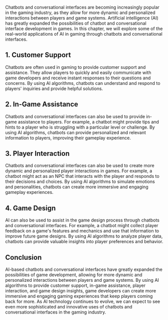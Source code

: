 
Chatbots and conversational interfaces are becoming increasingly popular in the gaming industry, as they allow for more dynamic and personalized interactions between players and game systems. Artificial intelligence (AI) has greatly expanded the possibilities of chatbot and conversational interface development in games. In this chapter, we will explore some of the real-world applications of AI in gaming through chatbots and conversational interfaces.

1\. Customer Support
-------------------

Chatbots are often used in gaming to provide customer support and assistance. They allow players to quickly and easily communicate with game developers and receive instant responses to their questions and concerns. By using AI algorithms, chatbots can understand and respond to players' inquiries and provide helpful solutions.

2\. In-Game Assistance
---------------------

Chatbots and conversational interfaces can also be used to provide in-game assistance to players. For example, a chatbot might provide tips and hints to a player who is struggling with a particular level or challenge. By using AI algorithms, chatbots can provide personalized and relevant information to players, improving their gameplay experience.

3\. Player Interaction
---------------------

Chatbots and conversational interfaces can also be used to create more dynamic and personalized player interactions in games. For example, a chatbot might act as an NPC that interacts with the player and responds to their decisions and choices. By using AI algorithms to simulate emotions and personalities, chatbots can create more immersive and engaging gameplay experiences.

4\. Game Design
--------------

AI can also be used to assist in the game design process through chatbots and conversational interfaces. For example, a chatbot might collect player feedback on a game's features and mechanics and use that information to improve future game designs. By using AI algorithms to analyze player data, chatbots can provide valuable insights into player preferences and behavior.

Conclusion
----------

AI-based chatbots and conversational interfaces have greatly expanded the possibilities of game development, allowing for more dynamic and personalized interactions between players and game systems. By using AI algorithms to provide customer support, in-game assistance, player interaction, and game design insights, game developers can create more immersive and engaging gaming experiences that keep players coming back for more. As AI technology continues to evolve, we can expect to see even more sophisticated and innovative uses of chatbots and conversational interfaces in the gaming industry.
